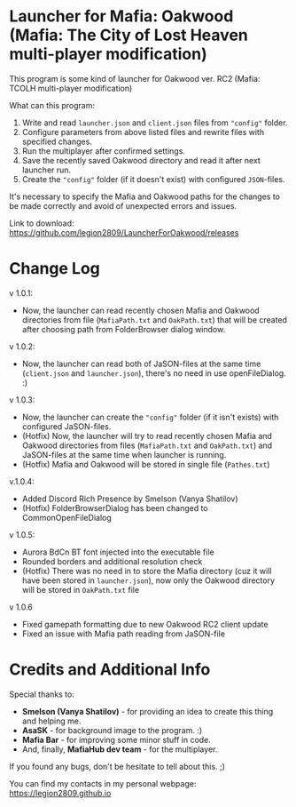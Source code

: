 # Launcher for Mafia: Oakwood (Mafia: The City of Lost Heaven multi-player modification) 

This program is some kind of launcher for Oakwood ver. RC2 (Mafia: TCOLH multi-player modification)

What can this program:
1) Write and read `launcher.json` and `client.json` files from `"config"` folder.
2) Configure parameters from above listed files and rewrite files with specified changes.
3) Run the multiplayer after confirmed settings.
4) Save the recently saved Oakwood directory and read it after next launcher run.
5) Create the `"config"` folder (if it doesn't exist) with configured `JSON`-files.

It's necessary to specify the Mafia and Oakwood paths for the changes to be made correctly and avoid of unexpected errors and issues.

Link to download: https://github.com/legion2809/LauncherForOakwood/releases

# Change Log

v 1.0.1:
- Now, the launcher can read recently chosen Mafia and Oakwood directories from file (`MafiaPath.txt` and `OakPath.txt`) that will be created after choosing path from FolderBrowser dialog window.

v 1.0.2:
- Now, the launcher can read both of JaSON-files at the same time (`client.json` and `launcher.json`), there's no need in use openFileDialog. :) 

v 1.0.3:
- Now, the launcher can create the `"config"` folder (if it isn't exists) with configured JaSON-files.
- (Hotfix) Now, the launcher will try to read recently chosen Mafia and Oakwood directories from files (`MafiaPath.txt` and `OakPath.txt`) and JaSON-files at the same time when launcher is running.
- (Hotfix) Mafia and Oakwood will be stored in single file (`Pathes.txt`)

v.1.0.4:
- Added Discord Rich Presence by Smelson (Vanya Shatilov)
- (Hotfix) FolderBrowserDialog has been changed to CommonOpenFileDialog

v 1.0.5:
- Aurora BdCn BT font injected into the executable file
- Rounded borders and additional resolution check
- (Hotfix) There was no need in to store the Mafia directory (cuz it will have been stored in `launcher.json`), now only the Oakwood directory will be stored in `OakPath.txt` file

v 1.0.6
- Fixed gamepath formatting due to new Oakwood RC2 client update
- Fixed an issue with Mafia path reading from JaSON-file

# Credits and Additional Info

Special thanks to: 
- **Smelson (Vanya Shatilov)** - for providing an idea to create this thing and helping me.
- **AsaSK** - for background image to the program. :)
- **Mafia Bar** - for improving some minor stuff in code.
- And, finally, **MafiaHub dev team** - for the multiplayer.

If you found any bugs, don't be hesitate to tell about this. ;)

You can find my contacts in my personal webpage: https://legion2809.github.io
